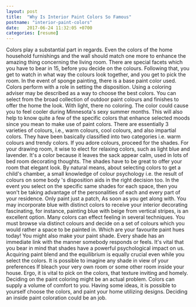 ```yaml
---
layout: post
title:  "Why Is Interior Paint Colors So Famous"
postname: "interior-paint-colors"
date:   2017-06-24 11:32:05 +0700
categories: [resume]
---
```

Colors play a substantial part in regards. Even the colors of the home household furnishings and the wall should match one more to enhance the amazing thing concerning the living room. There are special facets which you have to bear in 15, before you decide on the colours. Following that, you get to watch in what way the colours look together, and you get to pick the room. In the event of sponge painting, there is a base paint color used. Colors perform with a role in setting the disposition. Using a coloring adviser may be described as a way to choose the best colors. You can select from the broad collection of outdoor paint colours and finishes to offer the home the look. With light, there no coloring. The color could cause you to feel cooler during Minnesota's sexy summer months. This will also help to know quite a few of the specific colors that enhance selected moods since you mean to make use of paint colors. There are essentially 3 varieties of colours, i.e., warm colours, cool colours, and also impartial colors. They have been basically classified into two categories i.e. warm colours and trendy colors. If you adore colours, proceed for the shades. For your drawing room, it wise to elect for relaxing colors, such as light blue and lavender. It's a color because it leaves the sack appear calm, used in lots of bed room decorating thoughts. The shades have to be great to offer your room that elegant look. By natural means, about selecting colors to get a child's chamber, a small knowledge of colour psychology i.e. the result of colours on some body 's disposition aids in the right decision too. In the event you select on the specific same shades for each space, then you won't be taking advantage of the personalities of each and every part of your residence. Only paint just a patch, As soon as you get along with. You may incorporate blue with distinct colors to receive your interior decorating fascinating, for instance, painting blue with beige from vertical stripes, is an excellent option. Many colors can effect feeling in several techniques. You must browse via distinct colours and decide on a set of colours which you would rather a space to be painted in. Which are your favourite paint hues today! You might also make your paint shade. Every shade has an immediate link with the manner somebody responds or feels. It's vital that you bear in mind that shades have a powerful psychological impact on us. Acquiring paint blend and the equilibrium is equally crucial even while you select the colors. It is possible to imagine any shade in view of your preferences If bleach your very own room or some other room inside your house. Ergo, it is vital to pick on the colors, that texture inviting and homely. Deciding on the paint coloring might be an actual problem. Colors can supply a volume of comfort to you. Having some ideas, it is possible to yourself choose the colors, and paint your home utilizing designs. Deciding an inside paint coloration could be an job.
